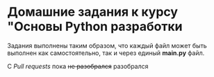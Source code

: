 # Домашние задания к курсу "Основы Python разработки
Задания выполнены таким образом, что каждый файл может быть выполнен как самостоятельно, так и через единый **main.py** файл.

С *Pull requests* пока ~~не разобрался~~ разобрался
